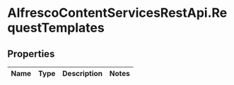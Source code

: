 # AlfrescoContentServicesRestApi.RequestTemplates

## Properties
Name | Type | Description | Notes
------------ | ------------- | ------------- | -------------


